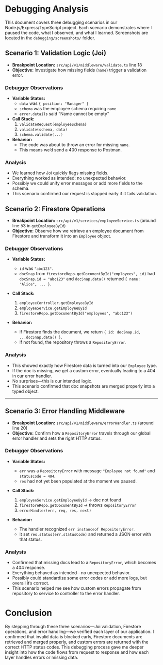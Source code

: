 # Debugging Analysis

This document covers three debugging scenarios in our Node.js/Express/TypeScript project. Each scenario demonstrates where I paused the code, what I observed, and what I learned. Screenshots are located in the `debugging/screenshots/` folder.

## Scenario 1: Validation Logic (Joi)

- **Breakpoint Location:** `src/api/v1/middleware/validate.ts` line 18
- **Objective:** Investigate how missing fields (`name`) trigger a validation error.

### Debugger Observations
- **Variable States:** 
  - `data` was `{ position: "Manager" }` 
  - `schema` was the employee schema requiring `name`
  - `error.details` said “Name cannot be empty”
- **Call Stack:** 
  1. `validateRequest(employeeSchema)`
  2. `validate(schema, data)`
  3. `schema.validate(...)`
- **Behavior:** 
  - The code was about to throw an error for missing `name`.
  - This means we’d send a 400 response to Postman.

### Analysis
- We learned how Joi quickly flags missing fields.
- Everything worked as intended: no unexpected behavior.
- Possibly we could unify error messages or add more fields to the schema.
- This scenario confirmed our request is stopped early if it fails validation.

## Scenario 2: Firestore Operations

- **Breakpoint Location:** `src/api/v1/services/employeeService.ts` (around line 53 in `getEmployeeById`)
- **Objective:** Observe how we retrieve an employee document from Firestore and transform it into an `Employee` object.

### Debugger Observations

- **Variable States:**
  - `id` was `"abc123"`.
  - `docSnap` from `firestoreRepo.getDocumentById("employees", id)` had `docSnap.id = "abc123"` and `docSnap.data()` returned `{ name: "Alice", ... }`.

- **Call Stack:**
  1. `employeeController.getEmployeeById`
  2. `employeeService.getEmployeeById`
  3. `firestoreRepo.getDocumentById("employees", "abc123")`

- **Behavior:**
  - If Firestore finds the document, we return `{ id: docSnap.id, ...docSnap.data() }`.
  - If not found, the repository throws a `RepositoryError`.

### Analysis

- This showed exactly how Firestore data is turned into our `Employee` type.
- If the doc is missing, we get a custom error, eventually leading to a 404 in our error handler.
- No surprises—this is our intended logic.
- This scenario confirmed that doc snapshots are merged properly into a typed object.

---

## Scenario 3: Error Handling Middleware

- **Breakpoint Location:** `src/api/v1/middleware/errorHandler.ts` (around line 20)
- **Objective:** Confirm how a `RepositoryError` travels through our global error handler and sets the right HTTP status.

### Debugger Observations

- **Variable States:**
  - `err` was a `RepositoryError` with message `"Employee not found"` and `statusCode = 404`.
  - `res` had not yet been populated at the moment we paused.

- **Call Stack:**
  1. `employeeService.getEmployeeById` → doc not found
  2. `firestoreRepo.getDocumentById` → throws `RepositoryError`
  3. `errorHandler(err, req, res, next)`

- **Behavior:**
  - The handler recognized `err instanceof RepositoryError`.
  - It set `res.status(err.statusCode)` and returned a JSON error with that status.

### Analysis

- Confirmed that missing docs lead to a `RepositoryError`, which becomes a 404 response.
- Everything behaved as intended—no unexpected behavior.
- Possibly could standardize some error codes or add more logs, but overall it’s correct.
- This scenario helped me see how custom errors propagate from repository to service to controller to the error handler.


# Conclusion

By stepping through these three scenarios—Joi validation, Firestore operations, and error handling—we verified each layer of our application. I confirmed that invalid data is blocked early, Firestore documents are retrieved and merged properly, and custom errors are returned with the correct HTTP status codes. This debugging process gave me deeper insight into how the code flows from request to response and how each layer handles errors or missing data.
